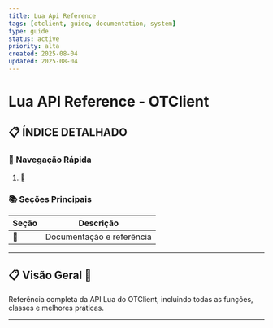 ```yaml
---
title: Lua Api Reference
tags: [otclient, guide, documentation, system]
type: guide
status: active
priority: alta
created: 2025-08-04
updated: 2025-08-04
---
```


# Lua API Reference - OTClient

## 📋 **ÍNDICE DETALHADO**

### **🎯 Navegação Rápida**

1. [🎯](#🎯)

### **📚 Seções Principais**

| Seção | Descrição |
|-------|-----------|
| 🎯 | Documentação e referência |



---

## 📋 Visão Geral 🎯

Referência completa da API Lua do OTClient, incluindo todas as funções, classes e melhores práticas.

---

